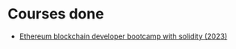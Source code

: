 # Courses done

* [Ethereum blockchain developer bootcamp with solidity (2023)](ethereum-blockchain-developer-bootcamp-with-solidity-2023)

